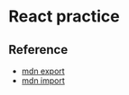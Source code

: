 # React practice


## Reference
- [mdn export](https://developer.mozilla.org/en-US/docs/web/javascript/reference/statements/export)
- [mdn import](https://developer.mozilla.org/en-US/docs/Web/JavaScript/Reference/Statements/import)